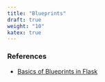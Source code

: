 ```yaml
---
title: "Blueprints"
draft: true
weight: "10"
katex: true
---
```


### References
- [Basics of Blueprints in Flask](https://flask.palletsprojects.com/en/1.1.x/blueprints/)
